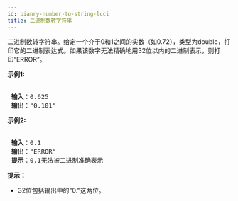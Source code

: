 ```yaml
---
id: bianry-number-to-string-lcci
title: 二进制数转字符串
---
```

二进制数转字符串。给定一个介于0和1之间的实数（如0.72），类型为double，打印它的二进制表达式。如果该数字无法精确地用32位以内的二进制表示，则打印“ERROR”。

**示例1:**


<pre><br/><strong> 输入</strong>：0.625<br/><strong> 输出</strong>：&#34;0.101&#34;<br/></pre>

**示例2:**


<pre><br/><strong> 输入</strong>：0.1<br/><strong> 输出</strong>：&#34;ERROR&#34;<br/><strong> 提示</strong>：0.1无法被二进制准确表示<br/></pre>

**提示：**

- 32位包括输出中的&#34;0.&#34;这两位。